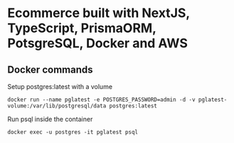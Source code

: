 # Ecommerce built with NextJS, TypeScript, PrismaORM, PotsgreSQL, Docker and AWS

## Docker commands

Setup postgres:latest with a volume

`docker run --name pglatest -e POSTGRES_PASSWORD=admin -d -v pglatest-volume:/var/lib/postgresql/data postgres:latest`

Run psql inside the container

`docker exec -u postgres -it pglatest psql`
